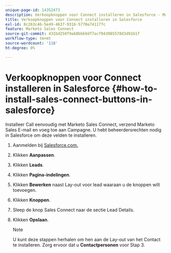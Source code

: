 ```yaml
---
unique-page-id: 14352473
description: Verkoopknoppen voor Connect installeren in Salesforce - Marketo Docs - Productdocumentatie
title: Verkoopknoppen voor Connect installeren in Salesforce
exl-id: 8c263c46-5e49-4637-9316-5770e74117fc
feature: Marketo Sales Connect
source-git-commit: 431bd258f9a68bbb9df7acf043085578d3d91b1f
workflow-type: tm+mt
source-wordcount: '118'
ht-degree: 0%

---
```


# Verkoopknoppen voor Connect installeren in Salesforce {#how-to-install-sales-connect-buttons-in-salesforce}

Installeer Call eenvoudig met Marketo Sales Connect, verzend Marketo Sales E-mail en voeg toe aan Campagne. U hebt beheerdersrechten nodig in Salesforce om deze velden te installeren.

1. Aanmelden bij [Salesforce.com.](https://salesforce.com)
1. Klikken **Aanpassen**.
1. Klikken **Leads**.
1. Klikken **Pagina-indelingen**.
1. Klikken **Bewerken** naast Lay-out voor lead waaraan u de knoppen wilt toevoegen.
1. Klikken **Knoppen**.
1. Sleep de knop Sales Connect naar de sectie Lead Details.
1. Klikken **Opslaan**.

   >[!NOTE]
   >
   >U kunt deze stappen herhalen om hen aan de Lay-out van het Contact te installeren. Zorg ervoor dat u **Contactpersonen** voor Stap 3.
